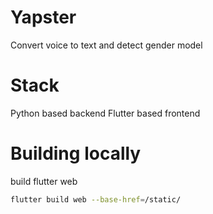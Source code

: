 # Yapster

Convert voice to text and detect gender model

# Stack

Python based backend
Flutter based frontend

# Building locally

build flutter web

```bash
flutter build web --base-href=/static/
```

